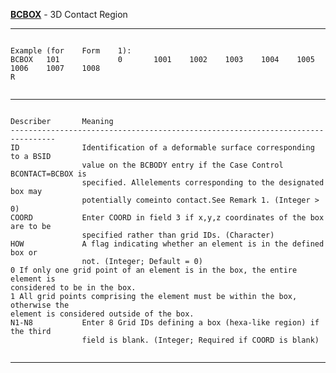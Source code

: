 __**[BCBOX](https://help.hexagonmi.com/bundle/MSC_Nastran_2022.4/page/Nastran_Combined_Book/qrg/bulkab/TOC.BCBOX.xhtml)**__   -             3D      Contact Region  

--------------------------------------------------------------------------------
```text

Example (for    Form    1):     
BCBOX   101             0       1001    1002    1003    1004    1005    1006    1007    1008    
R


```

--------------------------------------------------------------------------------
```text

Describer       Meaning         
--------------------------------------------------------------------------------
ID              Identification of a deformable surface corresponding to a BSID
                value on the BCBODY entry if the Case Control BCONTACT=BCBOX is
                specified. Allelements corresponding to the designated box may
                potentially comeinto contact.See Remark 1. (Integer > 0)
COORD           Enter COORD in field 3 if x,y,z coordinates of the box are to be
                specified rather than grid IDs. (Character)
HOW             A flag indicating whether an element is in the defined box or
                not. (Integer; Default = 0)
0 If only one grid point of an element is in the box, the entire element is
considered to be in the box.
1 All grid points comprising the element must be within the box,  otherwise the
element is considered outside of the box.
N1-N8           Enter 8 Grid IDs defining a box (hexa-like region) if the third
                field is blank. (Integer; Required if COORD is blank)


```

--------------------------------------------------------------------------------
